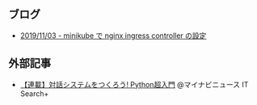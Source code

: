 ## ブログ

- [2019/11/03 - minikube で nginx ingress controller の設定](article/20191103-minikube_nginx_ingress_controller.md)

## 外部記事

- [【連載】対話システムをつくろう! Python超入門](https://news.mynavi.jp/itsearch/series/devsoft/Python.html) @マイナビニュース IT Search+